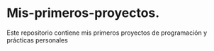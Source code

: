# Mis-primeros-proyectos.
Este repositorio contiene mis primeros proyectos de programación y prácticas personales
